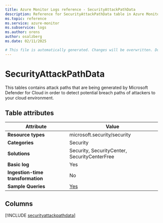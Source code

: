```yaml
---
title: Azure Monitor Logs reference - SecurityAttackPathData
description: Reference for SecurityAttackPathData table in Azure Monitor Logs.
ms.topic: reference
ms.service: azure-monitor
ms.subservice: logs
ms.author: orens
author: osalzberg
ms.date: 02/11/2025

# This file is automatically generated. Changes will be overwritten. Do not change this file directly.
---
```


# SecurityAttackPathData

This tables contains attack paths that are being generated by Microsoft Defender for Cloud in order to detect potential breach paths of attackers to your cloud environment.


## Table attributes

|Attribute|Value|
|---|---|
|**Resource types**|microsoft.security/security|
|**Categories**|Security|
|**Solutions**| Security, SecurityCenter, SecurityCenterFree|
|**Basic log**|Yes|
|**Ingestion-time transformation**|No|
|**Sample Queries**|[Yes](/azure/azure-monitor/reference/queries/securityattackpathdata)|



## Columns
  
[!INCLUDE [securityattackpathdata](~/reusable-content/ce-skilling/azure/includes/azure-monitor/reference/tables/securityattackpathdata-include.md)]
